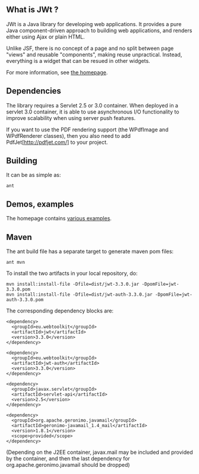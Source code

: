 What is JWt ?
------------

JWt is a Java library for developing web applications. It provides a pure
Java component-driven approach to building web applications,
and renders either using Ajax or plain HTML.

Unlike JSF, there is no concept of a page and no split between page
"views" and reusable "components", making reuse unpractical. Instead,
everything is a widget that can be resued in other widgets.

For more information, see [the homepage](http://www.webtoolkit.eu/jwt
"JWt homepage").

Dependencies
------------

The library requires a Servlet 2.5 or 3.0 container. When deployed in a
servlet 3.0 container, it is able to use asynchronous I/O functionality
to improve scalability when using server push features.

If you want to use the PDF rendering support (the WPdfImage and
WPdfRenderer classes), then you also need to add
PdfJet[http://pdfjet.com/] to your project.

Building
--------

It can be as simple as:

    ant

Demos, examples
---------------

The homepage contains [various examples](http://www.webtoolkit.eu/jwt/examples).

Maven
-----

The ant build file has a separate target to generate maven pom files:

    ant mvn

To install the two artifacts in your local repository, do:

    mvn install:install-file -Dfile=dist/jwt-3.3.0.jar -DpomFile=jwt-3.3.0.pom
    mvn install:install-file -Dfile=dist/jwt-auth-3.3.0.jar -DpomFile=jwt-auth-3.3.0.pom

The corresponding dependency blocks are:

    <dependency>
      <groupId>eu.webtoolkit</groupId>
      <artifactId>jwt</artifactId>
      <version>3.3.0</version>
    </dependency>

    <dependency>
      <groupId>eu.webtoolkit</groupId>
      <artifactId>jwt-auth</artifactId>
      <version>3.3.0</version>
    </dependency>
    
    <dependency>
      <groupId>javax.servlet</groupId>
      <artifactId>servlet-api</artifactId>
      <version>2.5</version>
    </dependency>

    <dependency>
      <groupId>org.apache.geronimo.javamail</groupId>
      <artifactId>geronimo-javamail_1.4_mail</artifactId>
      <version>1.8.1</version>
      <scope>provided</scope>
    </dependency>

(Depending on the J2EE container, javax.mail may be included and provided
by the container, and then the last dependency for
org.apache.geronimo.javamail should be dropped)
